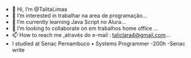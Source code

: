 - 👋 Hi, I’m @TalitaLimaa
- 👀 I’m interested in trabalhar na area de programação...
- 🌱 I’m currently learning Java Script no Alura...
- 💞️ I’m looking to collaborate on em trabalhos home office ...
- 📫 How to reach me ,através do e-mail : taliclara4@gmail.com...
- I studied at Senac Pernambuco • Systems Programmer -200h -Senac write


<!---
TalitaLimaa/TalitaLimaa is a ✨ special ✨ repository because its `README.md` (this file) appears on your GitHub profile.
You can click the Preview link to take a look at your changes.
--->
